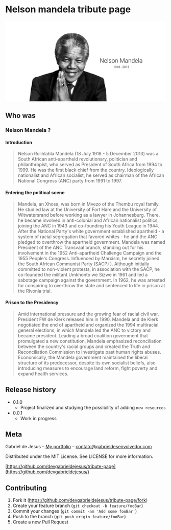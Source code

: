 # Nelson mandela tribute page

![](assets/images/nelson.png)

## Who was
### Nelson Mandela ?

#### Introduction
> Nelson Rolihlahla Mandela (18 July 1918 - 5 December 2013) was a South African anti-apartheid revolutionary, politician and philanthropist, who served as President of South Africa from 1994 to 1999. He was the first black chief from the country. Ideologically nationalist and African socialist, he served as chairman of the African National Congress (ANC) party from 1991 to 1997.

#### Entering the political scene
> Mandela, an Xhosa, was born in Mvezo of the Thembu royal family. He studied law at the University of Fort Hare and the University of Witwatersrand before working as a lawyer in Johannesburg. There, he became involved in anti-colonial and African nationalist politics, joining the ANC in 1943 and co-founding his Youth League in 1944. After the National Party's white government established apartheid - a system of racial segregation that favored whites - he and the ANC pledged to overthrow the apartheid government. Mandela was named President of the ANC Transvaal branch, standing out for his involvement in the 1952 Anti-apartheid Challenge Campaign and the 1955 People's Congress. Influenced by Marxism, he secretly joined the South African Communist Party (SACP) ). Although initially committed to non-violent protests, in association with the SACP, he co-founded the militant Umkhonto we Sizwe in 1961 and led a sabotage campaign against the government. In 1962, he was arrested for conspiring to overthrow the state and sentenced to life in prison at the Rivonia trial.

#### Prison to the Presidency
> Amid international pressure and the growing fear of racial civil war, President FW de Klerk released him in 1990. Mandela and de Klerk negotiated the end of apartheid and organized the 1994 multiracial general elections, in which Mandela led the ANC to victory and became president. Leading a broad coalition government that promulgated a new constitution, Mandela emphasized reconciliation between the country's racial groups and created the Truth and Reconciliation Commission to investigate past human rights abuses. Economically, the Mandela government maintained the liberal structure of its predecessor, despite its own socialist beliefs, also introducing measures to encourage land reform, fight poverty and expand health services.

## Release history

* 0.1.0
    * Project finalized and studying the possibility of adding `new resources`
* 0.0.1
    * Work in progress

## Meta

Gabriel de Jesus – [My portfolio](https://www.gabrieldesenvolvedor.com/) – contato@gabrieldesenvolvedor.com

Distributed under the MIT License. See LICENSE for more information.

[https://github.com/devgabrieldejesus/tribute-page](https://github.com/devgabrieldejesus/)

## Contributing

1. Fork it (<https://github.com/devgabrieldejesus/tribute-page/fork>)
2. Create your feature branch (`git checkout -b feature/fooBar`)
3. Commit your changes (`git commit -am 'Add some fooBar'`)
4. Push to the branch (`git push origin feature/fooBar`)
5. Create a new Pull Request

